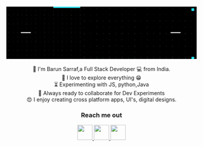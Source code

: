 
![Cover](https://github.com/barunsarraf/barunsarraf/blob/main/ezgif-1-5b06bc9c5a00.gif)
<p align="center">
 👋 I'm Barun Sarraf,a Full Stack Developer 💻 from India.<br/>
🔭 I love to explore everything 😁 <br/>
⏳ Experimenting with JS, python,Java<br/>
🔬 Always ready to collaborate for Dev Experiments<br/>
😍 I enjoy creating cross platform apps, UI's, digital designs.
<br/>
  
  <h3 align="center">Reach me out</h3>

<p align="center" ">
                   
<a href="mailto:barunsaraf1@gmail.com" target="_blank" title="Mail me ">
  
  <img src="https://user-images.githubusercontent.com/57852378/93742512-d8c74800-fc0b-11ea-9e64-ec554be7cd59.png"  width="40" height="40"/>
</a>

  <a href="https://barunsarraf.github.io/" target="_blank" >
  <img src="https://user-images.githubusercontent.com/57852378/93742509-d7961b00-fc0b-11ea-958f-ed7497f3b785.png"  width="40" height="40"/>
  </a>


  <a href="https://www.linkedin.com/in/barun-sarraf-908403123/" target="_blank" title="View Barun Sarraf's profile on linkedin">
  <img src="https://user-images.githubusercontent.com/57852378/93742508-d7961b00-fc0b-11ea-9ed8-7ad7b25b71d8.png"  width="40" height="40"/>
  </a>
  

</p>
